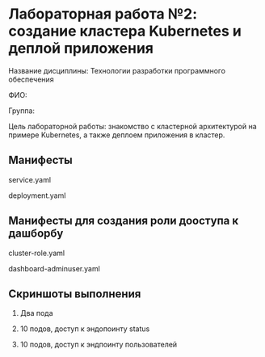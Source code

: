 # Лабораторная работа №2: создание кластера Kubernetes и деплой приложения

Название дисциплины: Технологии разработки программного обеспечения

ФИО: 

Группа:

Цель лабораторной работы: знакомство с кластерной архитектурой на примере Kubernetes, а также деплоем приложения в кластер.

## Манифесты
service.yaml

deployment.yaml

## Манифесты для создания роли дооступа к дашборбу
cluster-role.yaml

dashboard-adminuser.yaml

## Скриншоты выполнения

1. Два пода

2. 10 подов, доступ к эндопоинту status

3. 10 подов, доступ к эндпоинту пользователей
